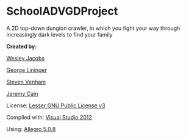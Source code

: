 SchoolADVGDProject
==================

<p>A 2D top-down dungion crawler, in which you fight your way through increasingly dark levels to find your family</p>

<p><b>Created by:</b></p>
<p><a href="mailto:wjacobsiv@gmail.com">Wesley Jacobs</a> </p>
<p><a href="mailto:glininger@hotmail.com">George Lininger</a> </p>
<p><a href="mailto:deathmock@gmail.com">Steven Venham</a> </p>
<p><a href="mailto:fox_the_apprentice@yahoo.com">Jeremy Cain</a> </p>
<p>License: <a href="http://www.gnu.org/licenses/lgpl.html">Lesser GNU Public License v3</a></p>
<p></p>
<p>Compiled with: <a href="http://www.microsoft.com/visualstudio/eng/downloads">Visual Studio 2012<a/></p>
<p>Using: <a href="http://sourceforge.net/projects/alleg/files/allegro/5.0.8/">Allegro 5.0.8</a></p>
